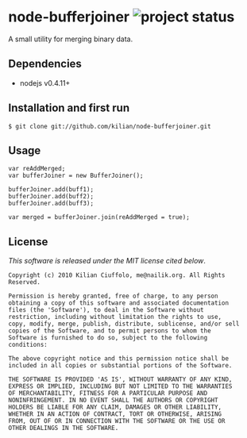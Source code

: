# node-bufferjoiner ![project status](http://dl.dropbox.com/u/2208502/maintained.png)

A small utility for merging binary data.

## Dependencies

- nodejs v0.4.11+

## Installation and first run

    $ git clone git://github.com/kilian/node-bufferjoiner.git

## Usage

	var reAddMerged;
    var bufferJoiner = new BufferJoiner();

    bufferJoiner.add(buff1);
    bufferJoiner.add(buff2);
    bufferJoiner.add(buff3);

    var merged = bufferJoiner.join(reAddMerged = true);

## License

_This software is released under the MIT license cited below_.

    Copyright (c) 2010 Kilian Ciuffolo, me@nailik.org. All Rights Reserved.

    Permission is hereby granted, free of charge, to any person
    obtaining a copy of this software and associated documentation
    files (the 'Software'), to deal in the Software without
    restriction, including without limitation the rights to use,
    copy, modify, merge, publish, distribute, sublicense, and/or sell
    copies of the Software, and to permit persons to whom the
    Software is furnished to do so, subject to the following
    conditions:
    
    The above copyright notice and this permission notice shall be
    included in all copies or substantial portions of the Software.
    
    THE SOFTWARE IS PROVIDED 'AS IS', WITHOUT WARRANTY OF ANY KIND,
    EXPRESS OR IMPLIED, INCLUDING BUT NOT LIMITED TO THE WARRANTIES
    OF MERCHANTABILITY, FITNESS FOR A PARTICULAR PURPOSE AND
    NONINFRINGEMENT. IN NO EVENT SHALL THE AUTHORS OR COPYRIGHT
    HOLDERS BE LIABLE FOR ANY CLAIM, DAMAGES OR OTHER LIABILITY,
    WHETHER IN AN ACTION OF CONTRACT, TORT OR OTHERWISE, ARISING
    FROM, OUT OF OR IN CONNECTION WITH THE SOFTWARE OR THE USE OR
    OTHER DEALINGS IN THE SOFTWARE.